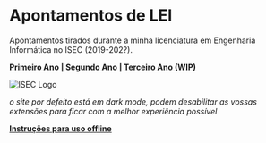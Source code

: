 # Apontamentos de LEI

Apontamentos tirados durante a minha licenciatura em Engenharia Informática no ISEC (2019-202?).

**[Primeiro Ano](1stYear/1stYear.md) | [Segundo Ano](2ndYear/2ndYear.md) | [Terceiro Ano (WIP)](#)**

![ISEC Logo](https://moodle.isec.pt/moodle/pluginfile.php/1/theme_adaptable/logo/1581343866/logo.png)

*o site por defeito está em dark mode, podem desabilitar as vossas extensões para ficar com a melhor experiência possível*

**[Instruções para uso offline](./Instructions.md)**